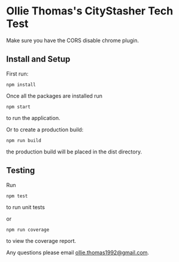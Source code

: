 # Ollie Thomas's CityStasher Tech Test

Make sure you have the CORS disable chrome plugin.

## Install and Setup

First run:

```
npm install
```

Once all the packages are installed run

```
npm start
```

to run the application.

Or to create a production build:

```
npm run build
```

the production build will be placed in the dist directory.

## Testing

Run
```
npm test
```

to run unit tests

or

```
npm run coverage
```

to view the coverage report.

Any questions please email ollie.thomas1992@gmail.com.